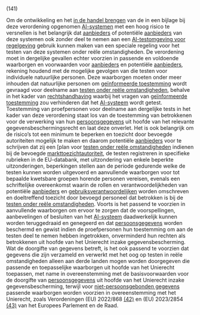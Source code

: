 (141)

Om de ontwikkeling en het [in de handel brengen](a3.md#^handel) van de in een bijlage bij deze verordening opgenomen [AI-systemen](a3.md#^ai-systeem) met een hoog risico te versnellen is het belangrijk dat [aanbieders](a3.md#^aanbieder) of potentiële [aanbieders](a3.md#^aanbieder) van deze systemen ook zonder deel te nemen aan een [AI-testomgeving voor regelgeving](a3.md#^sandbox) gebruik kunnen maken van een speciale regeling voor het testen van deze systemen onder reële omstandigheden. De verordening moet in dergelijke gevallen echter voorzien in passende en voldoende waarborgen en voorwaarden voor [aanbieders](a3.md#^aanbieder) en potentiële [aanbieders](a3.md#^aanbieder), rekening houdend met de mogelijke gevolgen van die testen voor individuele natuurlijke personen. Deze waarborgen moeten onder meer inhouden dat natuurlijke personen om [geïnformeerde toestemming](a3.md#^infcon) wordt gevraagd voor deelname aan [testen onder reële omstandigheden](a3.md#^testreel), behalve in het kader van [rechtshandhaving](a3.md#^rh) waarbij het vragen van [geïnformeerde toestemming](a3.md#^infcon) zou verhinderen dat het [AI-systeem](a3.md#^ai-systeem) wordt getest. Toestemming van proefpersonen voor deelname aan dergelijke tests in het kader van deze verordening staat los van de toestemming van betrokkenen voor de verwerking van hun [persoonsgegevens](a3.md#^persg) uit hoofde van het relevante gegevensbeschermingsrecht en laat deze onverlet. Het is ook belangrijk om de risico’s tot een minimum te beperken en toezicht door bevoegde autoriteiten mogelijk te maken en daarom potentiële [aanbieders](a3.md#^aanbieder) voor te schrijven dat zij een [plan voor [testen onder reële omstandigheden](a3.md#^planro) indienen bij de bevoegde [markttoezichtautoriteit](a3.md#^mta), de testen registreren in specifieke rubrieken in de EU-databank, met uitzondering van enkele beperkte uitzonderingen, beperkingen stellen aan de periode gedurende welke de testen kunnen worden uitgevoerd en aanvullende waarborgen voor tot bepaalde kwetsbare groepen horende personen vereisen, evenals een schriftelijke overeenkomst waarin de rollen en verantwoordelijkheden van potentiële [aanbieders](a3.md#^aanbieder) en [gebruiksverantwoordelijken](a3.md#^gebruiksverantwoordelijke) worden omschreven en doeltreffend toezicht door bevoegd personeel dat betrokken is bij de [testen onder reële omstandigheden](a3.md#^testreel). Voorts is het passend te voorzien in aanvullende waarborgen om ervoor te zorgen dat de voorspellingen, aanbevelingen of besluiten van het [AI-systeem](a3.md#^ai-systeem) daadwerkelijk kunnen worden teruggedraaid en genegeerd en dat [persoonsgegevens](a3.md#^persg) worden beschermd en gewist indien de proefpersonen hun toestemming om aan de testen deel te nemen hebben ingetrokken, onverminderd hun rechten als betrokkenen uit hoofde van het Unierecht inzake gegevensbescherming. Wat de doorgifte van gegevens betreft, is het ook passend te voorzien dat gegevens die zijn verzameld en verwerkt met het oog op testen in reële omstandigheden alleen aan derde landen mogen worden doorgegeven die passende en toepasselijke waarborgen uit hoofde van het Unierecht toepassen, met name in overeenstemming met de basisvoorwaarden voor de doorgifte van [persoonsgegevens](a3.md#^persg) uit hoofde van het Unierecht inzake gegevensbescherming, terwijl voor [niet-persoonsgebonden gegevens](a3.md#^nietpersg) passende waarborgen worden voorzien in overeenstemming met het Unierecht, zoals Verordeningen (EU) 2022/868 [(42)](#ntr42-L_202401689NL.000101-E0042) en (EU) 2023/2854 [(43)](#ntr43-L_202401689NL.000101-E0043) van het Europees Parlement en de Raad.